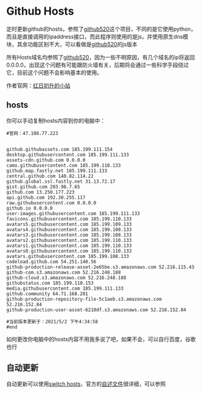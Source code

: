 # Github Hosts
定时更新github的hosts，参照了[github520](/521xueweihan/GitHub520)这个项目，不同的是它使用python，而且是直接调用的ipaddress接口，而此程序则使用的是js，并使用原生dns模块，其余功能区别不大，可以看做是[github520](/521xueweihan/GitHub520)的js版本

所有Hosts域名均参照了[github520](/521xueweihan/GitHub520)，因为一些不明原因，有几个域名的ip将返回0.0.0.0，出现这个问题有可能跟防火墙有关，后期将会通过一些科学手段绕过它，目前这个问题不会影响基本的使用。

作者官网：[红日初升的小站](http://47.108.77.223)

## hosts

你可以手动复制hosts内容到你的电脑中：

```
#官网：47.108.77.223


github.githubassets.com 185.199.111.154
desktop.githubusercontent.com 185.199.111.133
assets-cdn.github.com 0.0.0.0
camo.githubusercontent.com 185.199.110.133
github.map.fastly.net 185.199.111.133
central.github.com 140.82.114.22
github.global.ssl.fastly.net 31.13.72.17
gist.github.com 203.98.7.65
github.com 13.250.177.223
api.github.com 192.30.255.117
raw.githubusercontent.com 0.0.0.0
github.io 0.0.0.0
user-images.githubusercontent.com 185.199.111.133
favicons.githubusercontent.com 185.199.110.133
avatars5.githubusercontent.com 185.199.109.133
avatars4.githubusercontent.com 185.199.108.133
avatars3.githubusercontent.com 185.199.108.133
avatars2.githubusercontent.com 185.199.110.133
avatars1.githubusercontent.com 185.199.110.133
avatars0.githubusercontent.com 185.199.110.133
avatars.githubusercontent.com 185.199.108.133
codeload.github.com 54.251.140.56
github-production-release-asset-2e65be.s3.amazonaws.com 52.216.115.43
github-com.s3.amazonaws.com 52.216.248.188
github-cloud.s3.amazonaws.com 52.216.248.188
githubstatus.com 185.199.110.153
media.githubusercontent.com 185.199.111.133
github.community 64.71.168.201
github-production-repository-file-5c1aeb.s3.amazonaws.com 52.216.152.84
github-production-user-asset-6210df.s3.amazonaws.com 52.216.152.84

#当前版本更新于：2021/5/2 下午4:34:58
#end
```

如何更改你电脑中的hosts内容不用我多说了吧，如果不会，可以自行百度，谷歌也行

## 自动更新

自动更新可以使用[switch hosts](/oldj/SwitchHosts)，官方的[自述文件](https://github.com/oldj/SwitchHosts#readme)很详细，可以参照


